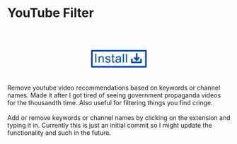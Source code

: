 # YouTube Filter
<br><br>
<div align="center">
<a href="https://github.com/foooooooooooooooooooooooooootw/Depoliticize-Destiny/releases/latest/download/youtubefilter.crx" install latest>
    <img src="https://github.com/foooooooooooooooooooooooooootw/Depoliticize-Destiny/blob/main/res/install.png" alt="Install Button" style="width: 126px; height: 40px;">
</a>
</div>
<br><br>
Remove youtube video recommendations based on keywords or channel names. Made it after I got tired of seeing government propaganda videos for the thousandth time. Also useful for filtering things you find cringe. <br><br>
Add or remove keywords or channel names by clicking on the extension and typing it in. Currently this is just an initial commit so I might update the functionality and such in the future.

